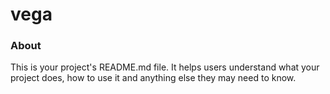 vega
====

### About

This is your project's README.md file. It helps users understand what your
project does, how to use it and anything else they may need to know.